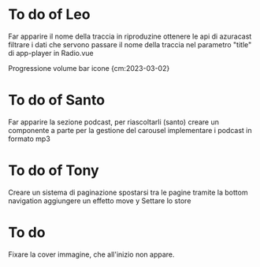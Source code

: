 # To do of Leo

Far apparire il nome della traccia in riproduzine
  ottenere le api di azuracast
  filtrare i dati che servono
  passare il nome della traccia nel parametro "title" di app-player in Radio.vue

Progressione volume bar icone {cm:2023-03-02}

# To do of Santo

Far apparire la sezione podcast, per riascoltarli (santo)
  creare un componente a parte per la gestione del carousel
  implementare i podcast in formato mp3

# To do of Tony

Creare un sistema di paginazione
  spostarsi tra le pagine tramite la bottom navigation
  aggiungere un effetto move y
Settare lo store

# To do

Fixare la cover immagine, che all'inizio non appare.
